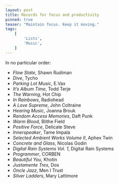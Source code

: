```yaml
---
layout: post
title: Records for focus and productivity
pinned: true
teaser: "Maintain focus. Keep it moving."
tags:
    [
        'Lists',
        'Music',
    ]
---
```


In no particular order:

- _Flow State_, Shawn Rudiman
- _Dive_, Tycho
- _Parking Lot Music_, E.Vax
- _It’s Album Time_, Todd Terje
- _The Warning_, Hot Chip
- _In Rainbows_, Radiohead
- _A Love Supreme_, John Coltraine
- _Hearing Music_, Joanna Brouk
- _Random Access Memories_, Daft Punk
- _Warm Blood_, Blithe Field
- _Positive Force_, Delicate Steve
- _Innerspeaker_, Tame Impala
- _Selected Ambient Works Volume II_, Aphex Twin
- _Concrete and Glass_, Nicolas Godin
- _Digital Rain Systems Vol. 1_, Digital Rain Systems
- _Programmer_, CORBEN
- _Beautiful You_, Khotin
- _Justamente Tres_, Dos
- _Oncle Jazz_, Men I Trust
- _Silver Ladders_, Mary Lattimore

